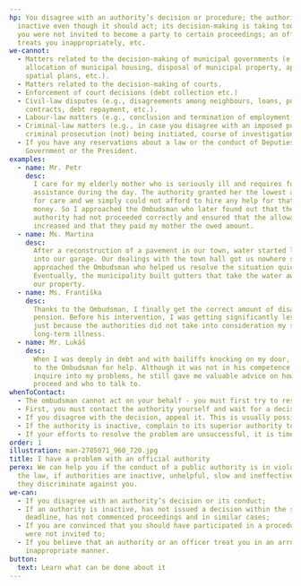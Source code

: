 ```yaml
---
hp: You disagree with an authority’s decision or procedure; the authority is
  inactive even though it should act; its decision-making is taking too long;
  you were not invited to become a party to certain proceedings; an officer
  treats you inappropriately, etc.
we-cannot:
  - Matters related to the decision-making of municipal governments (e.g.,
    allocation of municipal housing, disposal of municipal property, approval of
    spatial plans, etc.).
  - Matters related to the decision-making of courts.
  - Enforcement of court decisions (debt collection etc.)
  - Civil-law disputes (e.g., disagreements among neighbours, loans, purchase
    contracts, debt repayment, etc.).
  - Labour-law matters (e.g., conclusion and termination of employment, etc.).
  - Criminal-law matters (e.g., in case you disagree with an imposed punishment,
    criminal prosecution (not) being initiated, course of investigation, etc.).
  - If you have any reservations about a law or the conduct of Deputies, the
    Government or the President.
examples:
  - name: Mr. Petr
    desc:
      I care for my elderly mother who is seriously ill and requires full-time
      assistance during the day. The authority granted her the lowest allowance
      for care and we simply could not afford to hire any help for that little
      money. So I approached the Ombudsman who later found out that the
      authority had not proceeded correctly and ensured that the allowance was
      increased and that they paid my mother the owed amount.
  - name: Ms. Martina
    desc:
      After a reconstruction of a pavement in our town, water started leaking
      into our garage. Our dealings with the town hall got us nowhere so I
      approached the Ombudsman who helped us resolve the situation quickly.
      Eventually, the municipality built gutters that take the water away from
      our property.
  - name: Ms. Františka
    desc:
      Thanks to the Ombudsman, I finally get the correct amount of disability
      pension. Before his intervention, I was getting significantly less money,
      just because the authorities did not take into consideration my serious
      long-term illness.
  - name: Mr. Lukáš
    desc:
      When I was deeply in debt and with bailiffs knocking on my door, I turned
      to the Ombudsman for help. Although it was not in his competence to
      inquire into my problems, he still gave me valuable advice on how to
      proceed and who to talk to.
whenToContact:
  - The ombudsman cannot act on your behalf - you must first try to resolve the issue yourself.
  - First, you must contact the authority yourself and wait for a decision.
  - If you disagree with the decision, appeal it. This is usually possible. Keep an eye on the deadlines - later on, it may not be possible to remedy the situation.
  - If the authority is inactive, complain to its superior authority to ensure that the situation is remedied.
  - If your efforts to resolve the problem are unsuccessful, it is time to contact the ombudsman.
order: 1
illustration: man-2785071_960_720.jpg
title: I have a problem with an official authority
perex: We can help you if the conduct of a public authority is in violation of
  the law, if authorities are inactive, unhelpful, slow and ineffective, or if
  they discriminate against you.
we-can:
  - If you disagree with an authority’s decision or its conduct;
  - If an authority is inactive, has not issued a decision within the set
    deadline, has not commenced proceedings and in similar cases;
  - If you are convinced that you should have participated in a procedure but
    were not invited to;
  - If you believe that an authority or an officer treat you in an arrogant or
    inappropriate manner.
button:
  text: Learn what can be done about it
---
```

